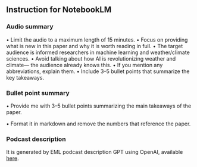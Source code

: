 ## Instruction for NotebookLM

### Audio summary

• Limit the audio to a maximum length of 15 minutes.
• Focus on providing what is new in this paper and why it is worth reading in full.
• The target audience is informed researchers in machine learning and weather/climate sciences.
• Avoid talking about how AI is revolutionizing weather and climate— the audience already knows this.
• If you mention any abbreviations, explain them.
• Include 3–5 bullet points that summarize the key takeaways.

### Bullet point summary

• Provide me with 3–5 bullet points summarizing the main takeaways of the paper. 

• Format it in markdown and remove the numbers that reference the paper.

### Podcast description

It is generated by EML podcast description GPT using OpenAI, available [here](https://chatgpt.com/g/g-67e7aef29ba48191809c3089d091bb42-eml-podcast-description).
